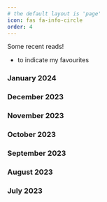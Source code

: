 ```yaml
---
# the default layout is 'page'
icon: fas fa-info-circle
order: 4
---
```


Some recent reads! 
* to indicate my favourites

### January 2024

### December 2023

### November 2023

### October 2023

### September 2023

### August 2023

### July 2023
